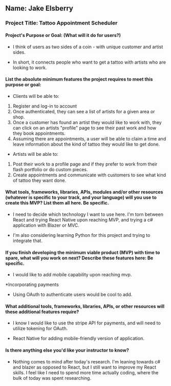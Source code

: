 ## Name: Jake Elsberry

### Project Title: Tattoo Appointment Scheduler

#### Project's Purpose or Goal: (What will it do for users?)

* I think of users as two sides of a coin - with unique customer and artist sides.

* In short, it connects people who want to get a tattoo with artists who are looking to work.

#### List the absolute minimum features the project requires to meet this purpose or goal:

* Clients will be able to:

1. Register and log-in to account
2. Once authenticated, they can see a list of artists for a given area or shop.
3. Once a customer has found an artist they would like to work with, they can click on an artists "profile" page to see their past work and how they book appointments.
4. Assuming there are appointments, a user will be able to claim a time and leave information about the kind of tattoo they would like to get done.

* Artists will be able to:

1. Post their work to a profile page and if they prefer to work from their flash portfolio or do custom pieces.
2. Create appointments and communicate with customers to see what kind of tattoo they want done.

#### What tools, frameworks, libraries, APIs, modules and/or other resources (whatever is specific to your track, and your language) will you use to create this MVP? List them all here. Be specific.

* I need to decide which technology I want to use here. I'm torn between React and trying React Native upon reaching MVP, and trying a c# application with Blazer or MVC. 

* I'm also considering learning Python for this project and trying to integrate that.

#### If you finish developing the minimum viable product (MVP) with time to spare, what will you work on next? Describe these features here: Be specific.

* I would like to add mobile capability upon reaching mvp.

*Incorporating payments

* Using OAuth to authenticate users would be cool to add.

#### What additional tools, frameworks, libraries, APIs, or other resources will these additional features require?

* I know I would like to use the stripe API for payments, and will need to utilize tokening for OAuth. 

* React Native for adding mobile-friendly version of application.

#### Is there anything else you'd like your instructor to know?

* Nothing comes to mind after today's research. I'm leaning towards c# and blazer as opposed to React, but I still want to improve my React skills. I feel like I need to spend more time actually coding, where the bulk of today was spent researching.